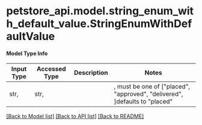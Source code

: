 # petstore_api.model.string_enum_with_default_value.StringEnumWithDefaultValue

#### Model Type Info
Input Type | Accessed Type | Description | Notes
------------ | ------------- | ------------- | -------------
str,  | str,  |  | ,  must be one of ["placed", "approved", "delivered", ]defaults to "placed"

[[Back to Model list]](../../README.md#documentation-for-models) [[Back to API list]](../../README.md#documentation-for-api-endpoints) [[Back to README]](../../README.md)

